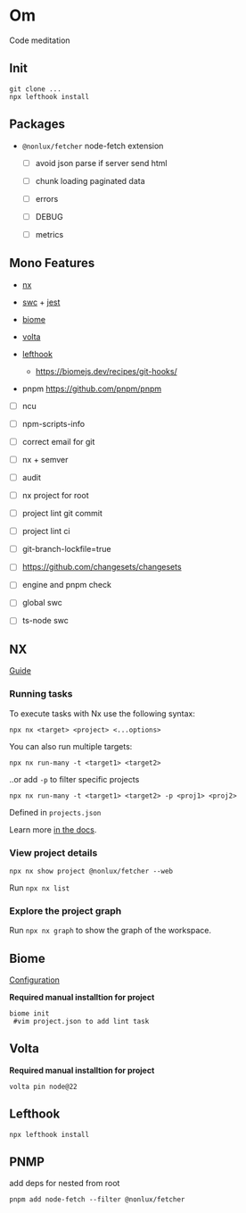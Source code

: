 # Om

Code meditation


##  Init

```
git clone ...
npx lefthook install
```

## Packages

- `@nonlux/fetcher` node-fetch extension
  - [ ] avoid json parse if server send html
  - [ ] chunk loading paginated data
  - [ ] errors
  - [ ] DEBUG
  - [ ] metrics


##  Mono Features
- [nx](https://nx.dev/getting-started/intro?utm_medium=website&utm_campaign=homepage_links&utm_content=cta_hero_get_started#try-nx-yourself)
- [swc](https://swc.rs/) + [jest](https://swc.rs/docs/usage/jest)
- [biome](https://biomejs.dev/)
- [volta](https://volta.sh/)
- [lefthook](https://github.com/evilmartians/lefthook)
    - https://biomejs.dev/recipes/git-hooks/

- pnpm https://github.com/pnpm/pnpm
- [ ] ncu
- [ ] npm-scripts-info
- [ ] correct email for git
- [ ] nx + semver
- [ ] audit
- [ ] nx project for root
- [ ] project lint git commit
- [ ] project lint ci
- [ ] git-branch-lockfile=true
- [ ] https://github.com/changesets/changesets
- [ ] engine and pnpm check
- [ ] global swc
- [ ] ts-node swc


## NX

[Guide](https://nx.dev/getting-started/intro?utm_medium=website&utm_campaign=homepage_links&utm_content=cta_hero_get_started#try-nx-yourself)

### Running tasks

To execute tasks with Nx use the following syntax:

```
npx nx <target> <project> <...options>
```

You can also run multiple targets:

```
npx nx run-many -t <target1> <target2>
```

..or add `-p` to filter specific projects

```
npx nx run-many -t <target1> <target2> -p <proj1> <proj2>
```

Defined in `projects.json`

Learn more [in the docs](https://nx.dev/features/run-tasks).


### View project details

```
npx nx show project @nonlux/fetcher --web
```

Run `npx nx list`

### Explore the project graph

Run `npx nx graph` to show the graph of the workspace.

## Biome

 [Configuration](https://biomejs.dev/reference/configuration/#formatter)

 **Required manual installtion for project**
```
biome init
 #vim project.json to add lint task
```

## Volta

 **Required manual installtion for project**

```
volta pin node@22
```

## Lefthook

```
npx lefthook install
```

## PNMP

add deps for nested from root

```
pnpm add node-fetch --filter @nonlux/fetcher
```

